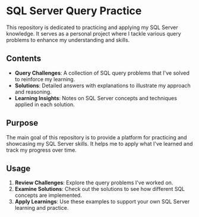 # SQL Server Query Practice

This repository is dedicated to practicing and applying my SQL Server knowledge. It serves as a personal project where I tackle various query problems to enhance my understanding and skills.

## Contents

- **Query Challenges**: A collection of SQL query problems that I've solved to reinforce my learning.
- **Solutions**: Detailed answers with explanations to illustrate my approach and reasoning.
- **Learning Insights**: Notes on SQL Server concepts and techniques applied in each solution.

## Purpose

The main goal of this repository is to provide a platform for practicing and showcasing my SQL Server skills. It helps me to apply what I've learned and track my progress over time.

## Usage

1. **Review Challenges**: Explore the query problems I've worked on.
2. **Examine Solutions**: Check out the solutions to see how different SQL concepts are implemented.
3. **Apply Learnings**: Use these examples to support your own SQL Server learning and practice.
